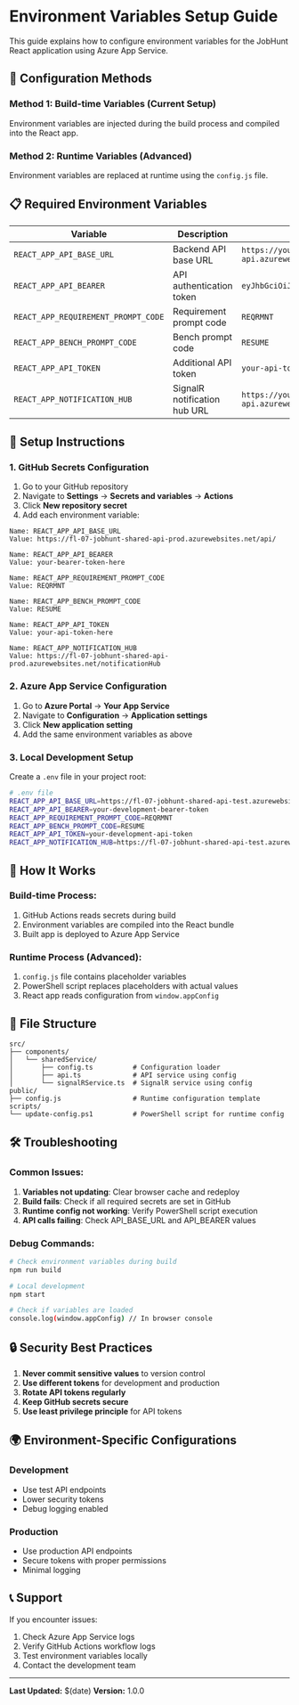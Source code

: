 # Environment Variables Setup Guide

This guide explains how to configure environment variables for the JobHunt React application using Azure App Service.

## 🔧 Configuration Methods

### Method 1: Build-time Variables (Current Setup)
Environment variables are injected during the build process and compiled into the React app.

### Method 2: Runtime Variables (Advanced)
Environment variables are replaced at runtime using the `config.js` file.

## 📋 Required Environment Variables

| Variable | Description | Example |
|----------|-------------|---------|
| `REACT_APP_API_BASE_URL` | Backend API base URL | `https://your-api.azurewebsites.net/api/` |
| `REACT_APP_API_BEARER` | API authentication token | `eyJhbGciOiJIUzI1NiIsInR5cCI6IkpXVCJ...` |
| `REACT_APP_REQUIREMENT_PROMPT_CODE` | Requirement prompt code | `REQRMNT` |
| `REACT_APP_BENCH_PROMPT_CODE` | Bench prompt code | `RESUME` |
| `REACT_APP_API_TOKEN` | Additional API token | `your-api-token` |
| `REACT_APP_NOTIFICATION_HUB` | SignalR notification hub URL | `https://your-api.azurewebsites.net/notificationHub` |

## 🚀 Setup Instructions

### 1. GitHub Secrets Configuration

1. Go to your GitHub repository
2. Navigate to **Settings** → **Secrets and variables** → **Actions**
3. Click **New repository secret**
4. Add each environment variable:

```
Name: REACT_APP_API_BASE_URL
Value: https://fl-07-jobhunt-shared-api-prod.azurewebsites.net/api/

Name: REACT_APP_API_BEARER
Value: your-bearer-token-here

Name: REACT_APP_REQUIREMENT_PROMPT_CODE
Value: REQRMNT

Name: REACT_APP_BENCH_PROMPT_CODE
Value: RESUME

Name: REACT_APP_API_TOKEN
Value: your-api-token-here

Name: REACT_APP_NOTIFICATION_HUB
Value: https://fl-07-jobhunt-shared-api-prod.azurewebsites.net/notificationHub
```

### 2. Azure App Service Configuration

1. Go to **Azure Portal** → **Your App Service**
2. Navigate to **Configuration** → **Application settings**
3. Click **New application setting**
4. Add the same environment variables as above

### 3. Local Development Setup

Create a `.env` file in your project root:

```bash
# .env file
REACT_APP_API_BASE_URL=https://fl-07-jobhunt-shared-api-test.azurewebsites.net/api/
REACT_APP_API_BEARER=your-development-bearer-token
REACT_APP_REQUIREMENT_PROMPT_CODE=REQRMNT
REACT_APP_BENCH_PROMPT_CODE=RESUME
REACT_APP_API_TOKEN=your-development-api-token
REACT_APP_NOTIFICATION_HUB=https://fl-07-jobhunt-shared-api-test.azurewebsites.net/notificationHub
```

## 🔄 How It Works

### Build-time Process:
1. GitHub Actions reads secrets during build
2. Environment variables are compiled into the React bundle
3. Built app is deployed to Azure App Service

### Runtime Process (Advanced):
1. `config.js` file contains placeholder variables
2. PowerShell script replaces placeholders with actual values
3. React app reads configuration from `window.appConfig`

## 📁 File Structure

```
src/
├── components/
│   └── sharedService/
│       ├── config.ts          # Configuration loader
│       ├── api.ts             # API service using config
│       └── signalRService.ts  # SignalR service using config
public/
├── config.js                  # Runtime configuration template
scripts/
└── update-config.ps1          # PowerShell script for runtime config
```

## 🛠️ Troubleshooting

### Common Issues:

1. **Variables not updating**: Clear browser cache and redeploy
2. **Build fails**: Check if all required secrets are set in GitHub
3. **Runtime config not working**: Verify PowerShell script execution
4. **API calls failing**: Check API_BASE_URL and API_BEARER values

### Debug Commands:

```bash
# Check environment variables during build
npm run build

# Local development
npm start

# Check if variables are loaded
console.log(window.appConfig) // In browser console
```

## 🔒 Security Best Practices

1. **Never commit sensitive values** to version control
2. **Use different tokens** for development and production
3. **Rotate API tokens regularly**
4. **Keep GitHub secrets secure**
5. **Use least privilege principle** for API tokens

## 🌍 Environment-Specific Configurations

### Development
- Use test API endpoints
- Lower security tokens
- Debug logging enabled

### Production
- Use production API endpoints
- Secure tokens with proper permissions
- Minimal logging

## 📞 Support

If you encounter issues:
1. Check Azure App Service logs
2. Verify GitHub Actions workflow logs
3. Test environment variables locally
4. Contact the development team

---

**Last Updated:** $(date)
**Version:** 1.0.0 